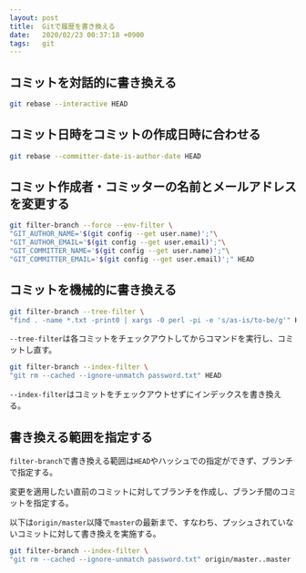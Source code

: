 ```yaml
---
layout: post
title:  Gitで履歴を書き換える
date:   2020/02/23 00:37:18 +0900
tags:   git
---
```


## コミットを対話的に書き換える

```sh
git rebase --interactive HEAD
```

## コミット日時をコミットの作成日時に合わせる

```sh
git rebase --committer-date-is-author-date HEAD
```

## コミット作成者・コミッターの名前とメールアドレスを変更する

```sh
git filter-branch --force --env-filter \
"GIT_AUTHOR_NAME='$(git config --get user.name)';"\
"GIT_AUTHOR_EMAIL='$(git config --get user.email)';"\
"GIT_COMMITTER_NAME='$(git config --get user.name)';"\
"GIT_COMMITTER_EMAIL='$(git config --get user.email)';" HEAD
```

## コミットを機械的に書き換える

```sh
git filter-branch --tree-filter \
"find . -name *.txt -print0 | xargs -0 perl -pi -e 's/as-is/to-be/g'" HEAD
```

`--tree-filter`は各コミットをチェックアウトしてからコマンドを実行し、コミットし直す。

```sh
git filter-branch --index-filter \
"git rm --cached --ignore-unmatch password.txt" HEAD
```

`--index-filter`はコミットをチェックアウトせずにインデックスを書き換える。

## 書き換える範囲を指定する

`filter-branch`で書き換える範囲は`HEAD`やハッシュでの指定ができず、ブランチで指定する。

変更を適用したい直前のコミットに対してブランチを作成し、ブランチ間のコミットを指定する。

以下は`origin/master`以降で`master`の最新まで、すなわち、プッシュされていないコミットに対して書き換えを実施する。

```sh
git filter-branch --index-filter \
"git rm --cached --ignore-unmatch password.txt" origin/master..master
```
